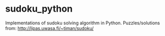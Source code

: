 # sudoku_python
Implementations of sudoku solving algorithm in Python.
Puzzles/solutions from: http://lipas.uwasa.fi/~timan/sudoku/
